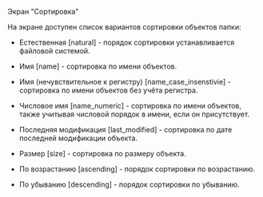 Экран "Сортировка"

На экране доступен список вариантов сортировки объектов папки:

* Естественная [natural] - порядок сортировки устанавливается файловой системой.
* Имя [name] - сортировка по имени объектов.
* Имя (нечувствительное к регистру) [name_case_insenstivie] - сортировка по имени объектов без учёта регистра.
* Числовое имя [name_numeric] - сортировка по имени объектов, также учитывая числовой порядок в имени, если он присутствует.
* Последняя модификация [last_modified] - сортировка по дате последней модификации объекта.
* Размер [size] - сортировка по размеру объекта.


* По возрастанию [ascending] - порядок сортировки по возрастанию.
* По убыванию [descending] - порядок сортировки по убыванию.